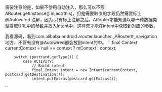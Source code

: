 需要注意的是，如果不使用自动注入，那么可以不写 ARouter.getInstance().inject(this)，但是需要取值的字段仍然需要标上 @Autowired 注解，因为 只有标上注解之后，ARouter才能知道以哪一种数据类型提取URL中的参数并放入Intent中，这样您才能在intent中获取到对应的参数。

我看源码，看到com.alibaba.android.arouter.launcher._ARouter#_navigation地方，不管有没有@Autowired都会放到intent的中。
``
final Context currentContext = null == context ? mContext : context;

        switch (postcard.getType()) {
            case ACTIVITY:
                // Build intent
                final Intent intent = new Intent(currentContext, postcard.getDestination());
                intent.putExtras(postcard.getExtras());
``